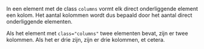 In een element met de class `columns` vormt elk direct onderliggende element een kolom. Het aantal kolommen wordt dus bepaald door het aantal direct onderliggende elementen.

Als het element met `class="columns"` twee elementen bevat, zijn er twee kolommen. Als het er drie zijn, zijn er drie kolommen, et cetera.
